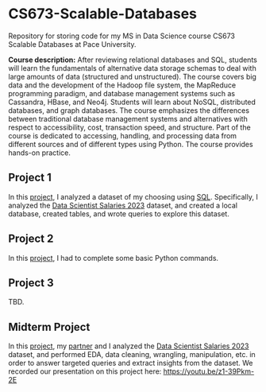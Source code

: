 # CS673-Scalable-Databases
Repository for storing code for my MS in Data Science course CS673 Scalable Databases at Pace University.

**Course description:** After reviewing relational databases and SQL, students will learn the fundamentals of alternative data storage schemas to deal with large amounts of data (structured and unstructured). The course covers big data and the development of the Hadoop file system, the MapReduce programming paradigm, and database management systems such as Cassandra, HBase, and Neo4j. Students will learn about NoSQL, distributed databases, and graph databases. The course emphasizes the differences between traditional database management systems and alternatives with respect to accessibility, cost, transaction speed, and structure. Part of the course is dedicated to accessing, handling, and processing data from different sources and of different types using Python. The course provides hands-on practice.

## Project 1
In this [project](https://github.com/awesomecosmos/CS673-Scalable-Databases/tree/main/Project%201), I analyzed a dataset of my choosing using [SQL](https://github.com/awesomecosmos/CS673-Scalable-Databases/blob/main/Project%201/table_and_query_creation.sql). Specifically, I analyzed the [Data Scientist Salaries 2023](https://www.kaggle.com/datasets/arnabchaki/data-science-salaries-2023) dataset, and created a local database, created tables, and wrote queries to explore this dataset.

## Project 2
In this [project](https://github.com/awesomecosmos/CS673-Scalable-Databases/blob/main/Project%202/VermaAPythonAssignment1.ipynb), I had to complete some basic Python commands.

## Project 3
TBD.

## Midterm Project
In this [project](https://github.com/awesomecosmos/CS673-Scalable-Databases/blob/main/Midterm%20Project/cs673_midterm_project.ipynb), my [partner](https://github.com/woodskd24) and I analyzed the [Data Scientist Salaries 2023](https://www.kaggle.com/datasets/arnabchaki/data-science-salaries-2023) dataset, and performed EDA, data cleaning, wrangling, manipulation, etc. in order to answer targeted queries and extract insights from the dataset. We recorded our presentation on this project here: https://youtu.be/z1-39Pkm-2E
